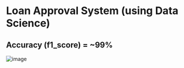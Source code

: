 # Loan Approval System (using Data Science)

## Accuracy (f1_score) = ~99%

![image](https://github.com/user-attachments/assets/fec3b924-6a9c-4bef-be15-365a62550417)
